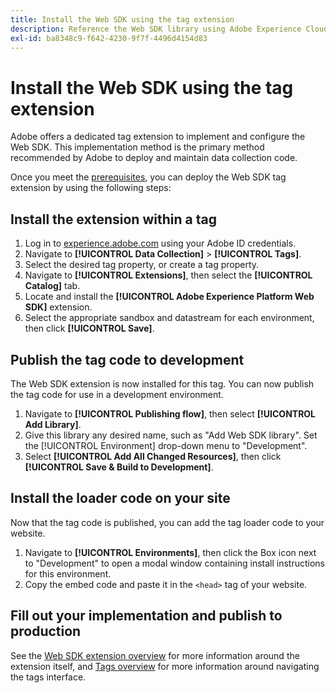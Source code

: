 ```yaml
---
title: Install the Web SDK using the tag extension
description: Reference the Web SDK library using Adobe Experience Cloud Data Collection.
exl-id: ba8348c9-f642-4230-9f7f-4496d4154d83
---
```

# Install the Web SDK using the tag extension

Adobe offers a dedicated tag extension to implement and configure the Web SDK. This implementation method is the primary method recommended by Adobe to deploy and maintain data collection code.

Once you meet the [prerequisites](overview.md), you can deploy the Web SDK tag extension by using the following steps:

## Install the extension within a tag

1. Log in to [experience.adobe.com](https://experience.adobe.com) using your Adobe ID credentials.
1. Navigate to **[!UICONTROL Data Collection]** > **[!UICONTROL Tags]**.
1. Select the desired tag property, or create a tag property.
1. Navigate to **[!UICONTROL Extensions]**, then select the **[!UICONTROL Catalog]** tab.
1. Locate and install the **[!UICONTROL Adobe Experience Platform Web SDK]** extension.
1. Select the appropriate sandbox and datastream for each environment, then click **[!UICONTROL Save]**.

## Publish the tag code to development

The Web SDK extension is now installed for this tag. You can now publish the tag code for use in a development environment.

1. Navigate to **[!UICONTROL Publishing flow]**, then select **[!UICONTROL Add Library]**.
1. Give this library any desired name, such as "Add Web SDK library". Set the [!UICONTROL Environment] drop-down menu to "Development".
1. Select **[!UICONTROL Add All Changed Resources]**, then click **[!UICONTROL Save & Build to Development]**.

## Install the loader code on your site

Now that the tag code is published, you can add the tag loader code to your website.

1. Navigate to **[!UICONTROL Environments]**, then click the Box icon next to "Development" to open a modal window containing install instructions for this environment.
1. Copy the embed code and paste it in the `<head>` tag of your website.

## Fill out your implementation and publish to production

See the [Web SDK extension overview](../../tags/extensions/client/web-sdk/overview.md) for more information around the extension itself, and [Tags overview](../../tags/home.md) for more information around navigating the tags interface.
